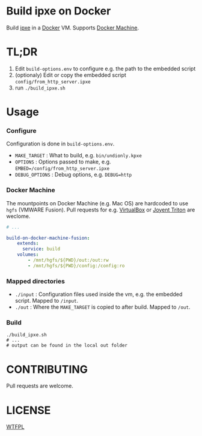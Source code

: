 Build ipxe on Docker
=================

Build [ipxe](http://ipxe.org) in a [Docker](http://docker.io) VM. Supports [Docker Machine](https://docs.docker.com/machine/).

TL;DR
=====

1. Edit `build-options.env` to configure e.g. the path to the embedded script
2. (optionaly) Edit or copy the embedded script `config/from_http_server.ipxe`
3. run `./build_ipxe.sh`

Usage
======

### Configure

Configuration is done in `build-options.env`.

* `MAKE_TARGET` : What to build, e.g. `bin/undionly.kpxe`
* `OPTIONS` : Options passed to make, e.g. `EMBED=/config/from_http_server.ipxe`
* `DEBUG_OPTIONS` : Debug options, e.g. `DEBUG=http` 

### Docker Machine

The mountpoints on Docker Machine (e.g. Mac OS) are hardcoded to use `hgfs` (VMWARE Fusion). Pull requests for e.g. [VirtualBox](https://www.virtualbox.org) or [Joyent Triton](https://apidocs.joyent.com/docker/) are weclome.

```yaml
# ...

build-on-docker-machine-fusion: 
    extends:
      service: build
    volumes: 
        - /mnt/hgfs/${PWD}/out:/out:rw
        - /mnt/hgfs/${PWD}/config:/config:ro
```

### Mapped directories

* `./input` : Configuration files used inside the vm, e.g. the embedded script. Mapped to `/input`.
* `./out` : Where the `MAKE_TARGET` is copied to after build. Mapped to `/out`.

### Build

``` 
./build_ipxe.sh
# ...
# output can be found in the local out folder
```

CONTRIBUTING
=============

Pull requests are welcome.

LICENSE
==========

[WTFPL](http://www.wtfpl.net/about/)

